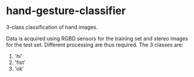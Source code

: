 # hand-gesture-classifier
3-class classification of hand images.

Data is acquired using RGBD sensors for the training set and stereo images for the test set. Different processing are thus required.
The 3 classes are:
1. 'hi'
2. 'fist'
3. 'ok'
